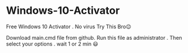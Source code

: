 # Windows-10-Activator
Free Windows 10 Activator . No virus Try This Bro😉


Download main.cmd file from github. Run this file as administrator . Then select your options . wait 1 or 2 min 😃
